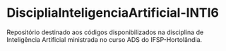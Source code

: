 # DiscipliaInteligenciaArtificial-INTI6
Repositório destinado aos códigos disponibilizados na disciplina de Inteligência Artificial ministrada no curso ADS do IFSP-Hortolândia.
